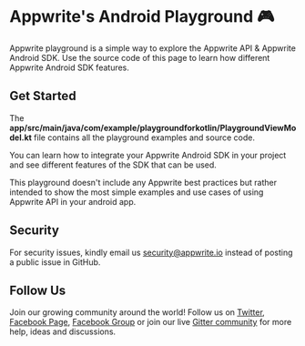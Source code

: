 # Appwrite's Android Playground 🎮

Appwrite playground is a simple way to explore the Appwrite API & Appwrite Android SDK. Use the source code of this page to learn how different Appwrite Android SDK features.

## Get Started

The **app/src/main/java/com/example/playgroundforkotlin/PlaygroundViewModel.kt** file contains all the playground examples and source code.

You can learn how to integrate your Appwrite Android SDK in your project and see different features of the SDK that can be used.

This playground doesn't include any Appwrite best practices but rather intended to show the most simple examples and use cases of using Appwrite API in your android app.


## Security

For security issues, kindly email us [security@appwrite.io](mailto:security@appwrite.io) instead of posting a public issue in GitHub.

## Follow Us

Join our growing community around the world! Follow us on [Twitter](https://twitter.com/appwrite_io), [Facebook Page](https://www.facebook.com/appwrite.io), [Facebook Group](https://www.facebook.com/groups/appwrite.developers/) or join our live [Gitter community](https://gitter.im/appwrite/community) for more help, ideas and discussions.
